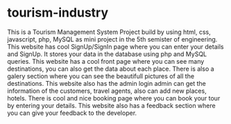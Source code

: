 # tourism-industry
This is a Tourism Management System Project build by using html, css, javascript, php, MySQL as mini project in the 5th semister of engineering. This website has cool SignUp/SignIn page where you can enter your details and SignUp. It stores your data in the database using php and MySQL queries. This website has a cool front page where you can see many destinations, you can also get the data about each place. There is also a galery section where you can see the beautifull pictures of all the destinations. This website also has the admin login admin can get the information of the customers, travel agents, also can add new places, hotels. There is cool and nice booking page where you can book your tour by entering your details. This website also has a feedback section where you can give your feedback to the developer.
